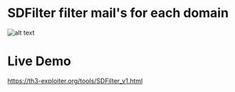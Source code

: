 # SDFilter filter mail's for each domain

![alt text](https://i.imgur.com/8g0PZr9.png)

# Live Demo
https://th3-exploiter.org/tools/SDFilter_v1.html
